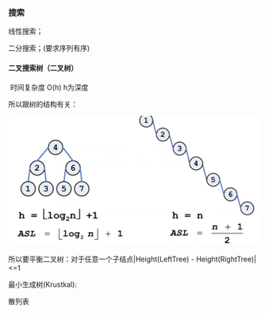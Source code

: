 

### 搜索 

线性搜索；

二分搜索；(要求序列有序)



#### 二叉搜索树（二叉树）

​	时间复杂度 O(h)  h为深度

所以跟树的结构有关：



![image-20211128194939557](Data_Structure.assets/image-20211128194939557.png)

所以要平衡二叉树：对于任意一个子结点|Height(LeftTree) - Height(RightTree)| <=1





最小生成树(Krustkal):









散列表

